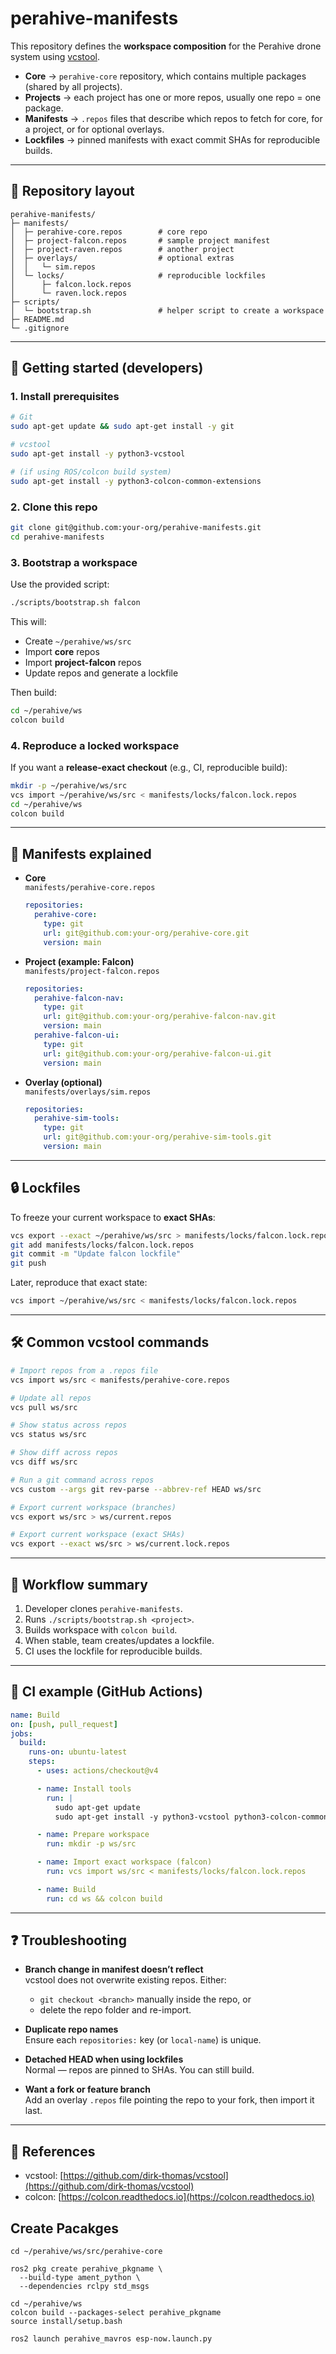 # perahive-manifests

This repository defines the **workspace composition** for the Perahive drone system using [vcstool](https://github.com/dirk-thomas/vcstool).

- **Core** → `perahive-core` repository, which contains multiple packages (shared by all projects).
- **Projects** → each project has one or more repos, usually one repo = one package.
- **Manifests** → `.repos` files that describe which repos to fetch for core, for a project, or for optional overlays.
- **Lockfiles** → pinned manifests with exact commit SHAs for reproducible builds.

---

## 📂 Repository layout

```
perahive-manifests/
├─ manifests/
│  ├─ perahive-core.repos        # core repo
│  ├─ project-falcon.repos       # sample project manifest
│  ├─ project-raven.repos        # another project
│  ├─ overlays/                  # optional extras
│  │   └─ sim.repos
│  └─ locks/                     # reproducible lockfiles
│      ├─ falcon.lock.repos
│      └─ raven.lock.repos
├─ scripts/
│  └─ bootstrap.sh               # helper script to create a workspace
├─ README.md
└─ .gitignore
```

---

## 🚀 Getting started (developers)

### 1. Install prerequisites

```bash
# Git
sudo apt-get update && sudo apt-get install -y git

# vcstool
sudo apt-get install -y python3-vcstool

# (if using ROS/colcon build system)
sudo apt-get install -y python3-colcon-common-extensions
```

### 2. Clone this repo

```bash
git clone git@github.com:your-org/perahive-manifests.git
cd perahive-manifests
```

### 3. Bootstrap a workspace

Use the provided script:

```bash
./scripts/bootstrap.sh falcon
```

This will:

- Create `~/perahive/ws/src`
- Import **core** repos
- Import **project-falcon** repos
- Update repos and generate a lockfile

Then build:

```bash
cd ~/perahive/ws
colcon build
```

### 4. Reproduce a locked workspace

If you want a **release-exact checkout** (e.g., CI, reproducible build):

```bash
mkdir -p ~/perahive/ws/src
vcs import ~/perahive/ws/src < manifests/locks/falcon.lock.repos
cd ~/perahive/ws
colcon build
```

---

## 📜 Manifests explained

- **Core**  
  `manifests/perahive-core.repos`

  ```yaml
  repositories:
    perahive-core:
      type: git
      url: git@github.com:your-org/perahive-core.git
      version: main
  ```

- **Project (example: Falcon)**  
  `manifests/project-falcon.repos`

  ```yaml
  repositories:
    perahive-falcon-nav:
      type: git
      url: git@github.com:your-org/perahive-falcon-nav.git
      version: main
    perahive-falcon-ui:
      type: git
      url: git@github.com:your-org/perahive-falcon-ui.git
      version: main
  ```

- **Overlay (optional)**  
  `manifests/overlays/sim.repos`

  ```yaml
  repositories:
    perahive-sim-tools:
      type: git
      url: git@github.com:your-org/perahive-sim-tools.git
      version: main
  ```

---

## 🔒 Lockfiles

To freeze your current workspace to **exact SHAs**:

```bash
vcs export --exact ~/perahive/ws/src > manifests/locks/falcon.lock.repos
git add manifests/locks/falcon.lock.repos
git commit -m "Update falcon lockfile"
git push
```

Later, reproduce that exact state:

```bash
vcs import ~/perahive/ws/src < manifests/locks/falcon.lock.repos
```

---

## 🛠 Common vcstool commands

```bash
# Import repos from a .repos file
vcs import ws/src < manifests/perahive-core.repos

# Update all repos
vcs pull ws/src

# Show status across repos
vcs status ws/src

# Show diff across repos
vcs diff ws/src

# Run a git command across repos
vcs custom --args git rev-parse --abbrev-ref HEAD ws/src

# Export current workspace (branches)
vcs export ws/src > ws/current.repos

# Export current workspace (exact SHAs)
vcs export --exact ws/src > ws/current.lock.repos
```

---

## 🔄 Workflow summary

1. Developer clones `perahive-manifests`.
2. Runs `./scripts/bootstrap.sh <project>`.
3. Builds workspace with `colcon build`.
4. When stable, team creates/updates a lockfile.
5. CI uses the lockfile for reproducible builds.

---

## 🤖 CI example (GitHub Actions)

```yaml
name: Build
on: [push, pull_request]
jobs:
  build:
    runs-on: ubuntu-latest
    steps:
      - uses: actions/checkout@v4

      - name: Install tools
        run: |
          sudo apt-get update
          sudo apt-get install -y python3-vcstool python3-colcon-common-extensions

      - name: Prepare workspace
        run: mkdir -p ws/src

      - name: Import exact workspace (falcon)
        run: vcs import ws/src < manifests/locks/falcon.lock.repos

      - name: Build
        run: cd ws && colcon build
```

---

## ❓ Troubleshooting

- **Branch change in manifest doesn’t reflect**  
  vcstool does not overwrite existing repos. Either:
  - `git checkout <branch>` manually inside the repo, or
  - delete the repo folder and re-import.

- **Duplicate repo names**  
  Ensure each `repositories:` key (or `local-name`) is unique.

- **Detached HEAD when using lockfiles**  
  Normal — repos are pinned to SHAs. You can still build.

- **Want a fork or feature branch**  
  Add an overlay `.repos` file pointing the repo to your fork, then import it last.

---

## 📖 References

- vcstool: [https://github.com/dirk-thomas/vcstool](https://github.com/dirk-thomas/vcstool)
- colcon: [https://colcon.readthedocs.io](https://colcon.readthedocs.io)

## Create Pacakges
```
cd ~/perahive/ws/src/perahive-core
```

```
ros2 pkg create perahive_pkgname \
  --build-type ament_python \
  --dependencies rclpy std_msgs
```

```
cd ~/perahive/ws
colcon build --packages-select perahive_pkgname
source install/setup.bash
```

```
ros2 launch perahive_mavros esp-now.launch.py
```

